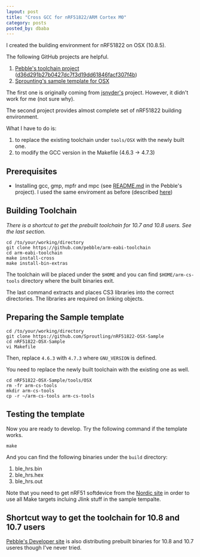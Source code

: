 ```yaml
---
layout: post
title: "Cross GCC for nRF51822/ARM Cortex M0"
category: posts
posted_by: dbaba
---
```

I created the building environment for nRF51822 on OSX (10.8.5).

The following GitHub projects are helpful.

 1. [Pebble's toolchain project](https://github.com/pebble/arm-eabi-toolchain) ([d36d291b27b0427dc7f3d19dd61846facf307f4b](https://github.com/pebble/arm-eabi-toolchain/commit/d36d291b27b0427dc7f3d19dd61846facf307f4b))
 1. [Sprounting's sample template for OSX](https://github.com/Sproutling/nRF51822-OSX-Sample)

The first one is originally coming from [jsnyder's](https://github.com/jsnyder/arm-eabi-toolchain) project. However, it didn't work for me (not sure why).

The second project provides almost complete set of nRF51822 building environment.

What I have to do is:

 1. to replace the existing toolchain under `tools/OSX` with the newly built one.
 1. to modify the GCC version in the Makefile (4.6.3 -> 4.7.3)

## Prerequisites

 * Installing gcc, gmp, mpfr and mpc (see [README.md](https://github.com/pebble/arm-eabi-toolchain) in the Pebble's project). I used the same enviroment as before (described [here](/posts/2013/11/15/cross-gcc.html))

## Building Toolchain

*There is a shortcut to get the prebuilt toolchain for 10.7 and 10.8 users. See the last section.*

    cd /to/your/working/directory
    git clone https://github.com/pebble/arm-eabi-toolchain
    cd arm-eabi-toolchain
	make install-cross
	make install-bin-extras

The toolchain will be placed under the `$HOME` and you can find `$HOME/arm-cs-tools` directory where the built binaries exit.

The last command extracts and places CS3 libraries into the correct directories. The libraries are required on linking objects.

## Preparing the Sample template

    cd /to/your/working/directory
    git clone https://github.com/Sproutling/nRF51822-OSX-Sample
    cd nRF51822-OSX-Sample
	vi Makefile

Then, replace `4.6.3` with `4.7.3` where `GNU_VERSION` is defined.

You need to replace the newly built toolchain with the existing one as well.

    cd nRF51822-OSX-Sample/tools/OSX
	rm -fr arm-cs-tools
	mkdir arm-cs-tools
	cp -r ~/arm-cs-tools arm-cs-tools

## Testing the template

Now you are ready to develop. Try the following command if the template works.

    make

And you can find the following binaries under the `build` directory:

 1. ble_hrs.bin
 1. ble_hrs.hex
 1. ble_hrs.out

Note that you need to get nRF51 softdevice from the [Nordic site](http://www.nordicsemi.com/) in order to use all Make targets incluing Jlink stuff in the sample tempalte.

## Shortcut way to get the toolchain for 10.8 and 10.7 users

[Pebble's Developer site](https://developer.getpebble.com/1/GettingStarted/MacOS/) is also distributing prebuilt binaries for 10.8 and 10.7 useres though I've never tried.

